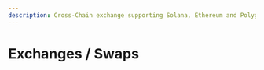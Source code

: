 ```yaml
---
description: Cross-Chain exchange supporting Solana, Ethereum and Polygon chains
---
```


# Exchanges / Swaps

